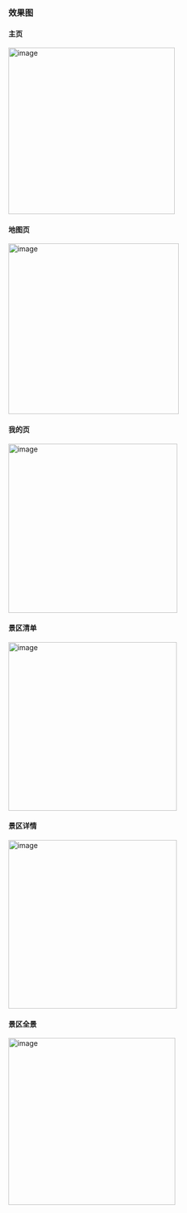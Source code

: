 ### 效果图
#### 主页
<img width="330" alt="image" src="https://github.com/lbobn/scenery-view/assets/120195473/7a69ae0b-e388-42af-aa91-89e7e29e749f">

#### 地图页
<img width="338" alt="image" src="https://github.com/lbobn/scenery-view/assets/120195473/ac39a435-ef84-4fe1-b47a-b45102d7416a">

#### 我的页
<img width="335" alt="image" src="https://github.com/lbobn/scenery-view/assets/120195473/fce827a6-04ce-4ffe-9c2e-547b8bf98b4d">

#### 景区清单
<img width="334" alt="image" src="https://github.com/lbobn/scenery-view/assets/120195473/85209cc3-7008-4ffb-a310-a3260694b3dd">

#### 景区详情
<img width="334" alt="image" src="https://github.com/lbobn/scenery-view/assets/120195473/ae92f094-41cb-43cc-8a71-a96cd6c18cf6">

#### 景区全景
<img width="331" alt="image" src="https://github.com/lbobn/scenery-view/assets/120195473/0b7a2047-26b5-4942-ba17-c3e705ef951e">




